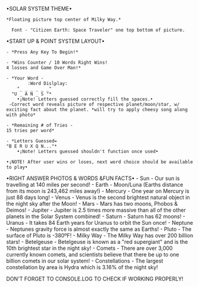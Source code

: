 •SOLAR SYSTEM THEME• 

    *Floating picture top center of Milky Way.*

      Font - "Citizen Earth: Space Traveler" one top bottom of picture. 


•START UP & POINT SYSTEM LAYOUT•

    - *Press Any Key To Begin!*
    
    - *Wins Counter / 10 Words Right Wins!
    4 losses and Game Over Man!*
    
    - *Your Word -
            :Word Dislplay:
        "_ _ _ _ _ _"
      "U _ A N _ S "*
        •¡Note! Letters guessed correctly fill the spaces.•
     -Correct word reveals picture of respective planet/moon/star, w/ exciting fact about the planet. *will try to apply cheesy song along with photo* 
    
    - *Remaining # of Tries -
    15 tries per word*  
    
    - *Letters Guessed=
    "B E R U X Q N..."*
        •¡Note! Letters guessed shouldn't function once used•

    •¡NOTE! After user wins or loses, next word choice should be available to play•        

•RIGHT ANSWER PHOTOS & WORDS &FUN FACTS•
    - Sun
        - Our sun is travelling at 140 miles per second!
    - Earth
        - Moon/Luna (Earths distance from its moon is 243,462 miles away!)
    - Mercury
        - One year on Mercury is just 88 days long!
    - Venus
        - Venus is the second brightest natural object in the night sky after the Moon!
    - Mars
        - Mars has two moons, Phobos & Deimos!
    - Jupiter
        - Jupiter is 2.5 times more massive than all of the other planets in the Solar System combined!
    - Saturn
        - Saturn has 62 moons!
    - Uranus
        - It takes 84 Earth years for Uranus to orbit the Sun once!
    - Neptune
        - Neptunes gravity force is almost exactly the same as Earths!
    - Pluto
        - The surface of Pluto is -380ºF!
     - Milky Way
        - The Milky Way has over 200 billion stars!
    - Betelgeuse
        - Betelgeuse is known as a "red supergiant" and is the 10th brightest star in the night sky!
    - Comets
        - There are over 3,000 currently known comets, and scientists believe that there be up to one billion comets in our solar system!
    - Constellations
        - The largest constellation by area is Hydra which is 3.16% of the night sky!



DON'T FORGET TO CONSOLE.LOG TO CHECK IF WORKING PROPERLY!





